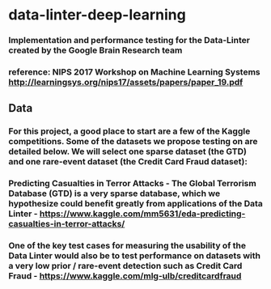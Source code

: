 # data-linter-deep-learning
### Implementation and performance testing for the Data-Linter created by the Google Brain Research team
### reference: NIPS 2017 Workshop on Machine Learning Systems http://learningsys.org/nips17/assets/papers/paper_19.pdf

## Data
### For this project, a good place to start are a few of the Kaggle competitions. Some of the datasets we propose testing on are detailed below. We will select one sparse dataset (the GTD) and one rare-event dataset (the Credit Card Fraud dataset):
### Predicting Casualties in Terror Attacks - The Global Terrorism Database (GTD) is a very sparse database, which we hypothesize could benefit greatly from applications of the Data Linter - https://www.kaggle.com/mm5631/eda-predicting-casualties-in-terror-attacks/
### One of the key test cases for measuring the usability of the Data Linter would also be to test performance on datasets with a very low prior / rare-event detection such as Credit Card Fraud - https://www.kaggle.com/mlg-ulb/creditcardfraud
